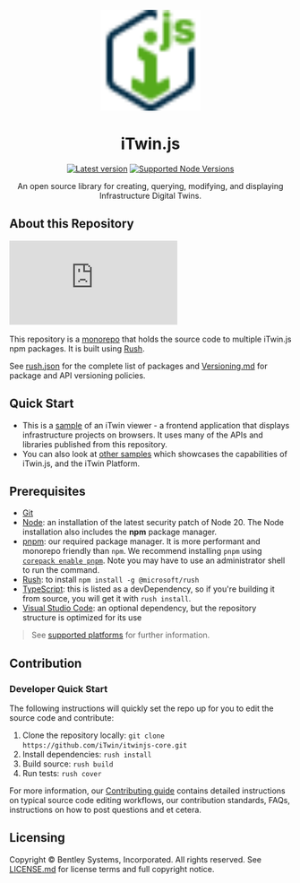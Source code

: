 ﻿<p align="center">
 <a href="https://www.itwinjs.org/" target="_blank" rel="noopener noreferrer">
    <img width="180" src="./docs/assets/itwinjs-logo-colorized.svg" alt="iTwin.js Logo">
  </a>
</p>

<h1 align="center">
iTwin.js
</h1>
<p align="center">
    <a href="https://github.com/iTwin/itwinjs-core/releases/latest"><img src="https://img.shields.io/github/v/release/iTwin/itwinjs-core?label=latest" alt="Latest version"></a>
    <a href="https://nodejs.org/en/about/previous-releases">
    <img src="https://img.shields.io/badge/dynamic/json?url=https%3A%2F%2Fgithub.com%2FiTwin%2Fitwinjs-core%2Fraw%2Fmaster%2Frush.json&query=%24.nodeSupportedVersionRange&label=node&color=33a921"
    alt="Supported Node Versions">
    </a>
</a>
<p align="center">
An open source library for creating, querying, modifying, and displaying Infrastructure Digital Twins.
</p>

## About this Repository

[![Build status](https://dev.azure.com/imodeljs/imodeljs/_apis/build/status/iModel.js)](https://dev.azure.com/imodeljs/imodeljs/_build/latest?definitionId=12)

This repository is a [monorepo](https://en.wikipedia.org/wiki/Monorepo) that holds the source code to multiple iTwin.js npm packages. It is built using [Rush](http://rushjs.io/).

See [rush.json](./rush.json) for the complete list of packages and [Versioning.md](./Versioning.md) for package and API versioning policies.

## Quick Start

- This is a [sample](https://www.itwinjs.org/sandboxes/iTwinPlatform/3d%20Viewer) of an iTwin viewer - a frontend application that displays infrastructure projects on browsers. It uses many of the APIs and libraries published from this repository.
- You can also look at [other samples](https://developer.bentley.com/samples/) which showcases the capabilities of iTwin.js, and the iTwin Platform.
## Prerequisites

- [Git](https://git-scm.com/)
- [Node](https://nodejs.org/en/): an installation of the latest security patch of Node 20. The Node installation also includes the **npm** package manager.
- [pnpm](https://pnpm.io/): our required package manager. It is more performant and monorepo friendly than `npm`. We recommend installing `pnpm` using [`corepack enable pnpm`](https://pnpm.io/installation#using-corepack). Note you may have to use an administrator shell to run the command.
- [Rush](https://github.com/Microsoft/web-build-tools/wiki/Rush): to install `npm install -g @microsoft/rush`
- [TypeScript](https://www.typescriptlang.org/): this is listed as a devDependency, so if you're building it from source, you will get it with `rush install`.
- [Visual Studio Code](https://code.visualstudio.com/): an optional dependency, but the repository structure is optimized for its use

> See [supported platforms](./docs/learning/SupportedPlatforms.md) for further information.


## Contribution

### Developer Quick Start

The following instructions will quickly set the repo up for you to edit the source code and contribute:

1. Clone the repository locally: `git clone https://github.com/iTwin/itwinjs-core.git`
2. Install dependencies: `rush install`
3. Build source: `rush build`
4. Run tests: `rush cover`

For more information, our [Contributing guide](./CONTRIBUTING.md) contains detailed instructions on typical source code editing workflows, our contribution standards, FAQs, instructions on how to post questions and et cetera.

## Licensing

Copyright © Bentley Systems, Incorporated. All rights reserved. See [LICENSE.md](./LICENSE.md) for license terms and full copyright notice.
